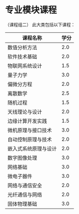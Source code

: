 # 专业模块课程

（课程组二）
此大类包括以下课程：

| 课程名称 | 学分 |
| --- | --- |
| 数值分析⽅法 | 2.0 |
| 软件技术基础 | 2.0 |
| 物联⽹系统设计 | 1.5 |
| 量⼦⼒学 | 3.0 |
| 偏微分⽅程 | 2.0 |
| 离散数学 | 2.5 |
| 随机过程 | 1.5 |
| 天线理论与设计  | 2.0 |
| 边缘计算开发实践 | 1.5 |
| 微机原理与接口技术 | 3.0 |
| 自动控制原理与技术 | 2.0 |
| 嵌入式系统原理与设计 | 2.0 |
| 数字图像处理  | 3.0 |
| 网络基础 | 3.0 |
| 微电子器件 | 3.0 |
| 网络与通信安全 | 2.0 |
| 光纤通信与⽹络 | 2.0 |
| 固体物理基础 | 3.0 |
